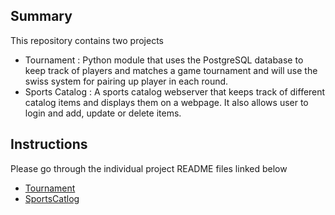 ## Summary
This repository contains two projects
* Tournament : Python module that uses the PostgreSQL database to keep track of players and matches a game tournament and will use the swiss system for pairing up player in each round.
* Sports Catalog : A sports catalog webserver that keeps track of different catalog items and displays them on a webpage. It also allows user to login and add, update or delete items.

## Instructions
Please go through the individual project README files linked below
* [Tournament](https://github.com/subgutti/fullstack-nanodegree-vm/tree/master/vagrant/tournament#tournament-planner)
* [SportsCatlog](https://github.com/subgutti/fullstack-nanodegree-vm/tree/master/vagrant/catalog#sports-catalog)

